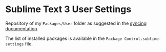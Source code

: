 # Sublime Text 3 User Settings

Repository of my `Packages/User` folder as suggested in the [syncing documentation](https://sublime.wbond.net/docs/syncing).

The list of installed packages is available in the `Package Control.sublime-settings` file.